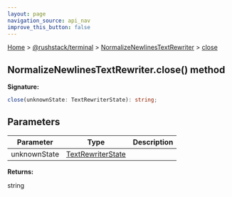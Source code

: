 ```yaml
---
layout: page
navigation_source: api_nav
improve_this_button: false
---
```



[Home](./index.md) &gt; [@rushstack/terminal](./terminal.md) &gt; [NormalizeNewlinesTextRewriter](./terminal.normalizenewlinestextrewriter.md) &gt; [close](./terminal.normalizenewlinestextrewriter.close.md)

## NormalizeNewlinesTextRewriter.close() method

<b>Signature:</b>

```typescript
close(unknownState: TextRewriterState): string;
```

## Parameters

|  Parameter | Type | Description |
|  --- | --- | --- |
|  unknownState | [TextRewriterState](./terminal.textrewriterstate.md) |  |

<b>Returns:</b>

string
